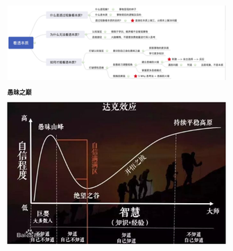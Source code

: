 ![](../images/20201123105858.jpg)

**愚昧之巅**

![](images/v2-041318391f318d66ae9775134a621844_1440w.jpg)